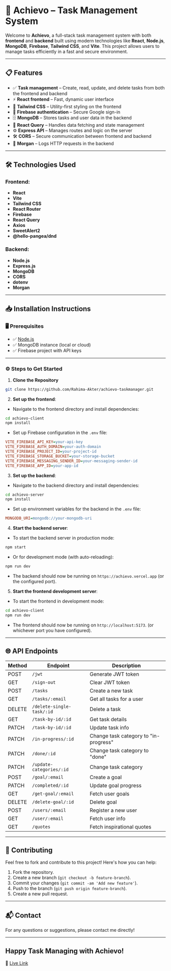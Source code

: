 # 🌿 **Achievo** – Task Management System

Welcome to **Achievo**, a full-stack task management system with both **frontend** and **backend** built using modern technologies like **React**, **Node.js**, **MongoDB**, **Firebase**, **Tailwind CSS**, and **Vite**. This project allows users to manage tasks efficiently in a fast and secure environment.

---

## 📋 Features

- ✅ **Task management** – Create, read, update, and delete tasks from both the frontend and backend
- ⚡ **React frontend** – Fast, dynamic user interface
- 🎨 **Tailwind CSS** – Utility-first styling on the frontend
- 🔐 **Firebase authentication** – Secure Google sign-in
- 🗄️ **MongoDB** – Stores tasks and user data in the backend
- 🔄 **React Query** – Handles data fetching and state management
- ⚙️ **Express API** – Manages routes and logic on the server
- 🛠️ **CORS** – Secure communication between frontend and backend
- 📝 **Morgan** – Logs HTTP requests in the backend

---

## 🛠️ Technologies Used

### Frontend:

- **React**
- **Vite**
- **Tailwind CSS**
- **React Router**
- **Firebase**
- **React Query**
- **Axios**
- **SweetAlert2**
- **@hello-pangea/dnd**

### Backend:

- **Node.js**
- **Express.js**
- **MongoDB**
- **CORS**
- **dotenv**
- **Morgan**

---

## 📥 Installation Instructions

### 🖥️ Prerequisites

- ✅ [Node.js](https://nodejs.org/)
- ✅ MongoDB instance (local or cloud)
- ✅ Firebase project with API keys

---

### ⚙️ Steps to Get Started

1. **Clone the Repository**

```bash
git clone https://github.com/Rahima-Akter/achievo-taskmanager.git

```

2. **Set up the frontend**:

- Navigate to the frontend directory and install dependencies:

```bash
cd achievo-client
npm install
```

- Set up Firebase configuration in the `.env` file:

```ini
VITE_FIREBASE_API_KEY=your-api-key
VITE_FIREBASE_AUTH_DOMAIN=your-auth-domain
VITE_FIREBASE_PROJECT_ID=your-project-id
VITE_FIREBASE_STORAGE_BUCKET=your-storage-bucket
VITE_FIREBASE_MESSAGING_SENDER_ID=your-messaging-sender-id
VITE_FIREBASE_APP_ID=your-app-id
```

3. **Set up the backend**:

- Navigate to the backend directory and install dependencies:

```bash
cd achievo-server
npm install
```

- Set up environment variables for the backend in the `.env` file:

```ini
MONGODB_URI=mongodb://your-mongodb-uri
```

4. **Start the backend server**:

- To start the backend server in production mode:

```bash
npm start
```

- Or for development mode (with auto-reloading):

```bash
npm run dev
```

- The backend should now be running on `https://achievo.vercel.app` (or the configured port).

5. **Start the frontend development server**:

- To start the frontend in development mode:

```bash
cd achievo-client
npm run dev
```

- The frontend should now be running on `http://localhost:5173`. (or whichever port you have configured).

---

## 🌐 API Endpoints

| Method | Endpoint                   | Description                                  |
|--------|----------------------------|----------------------------------------------|
| POST   | `/jwt`                     | Generate JWT token                           |
| GET    | `/sign-out`                | Clear JWT token                              |
| POST   | `/tasks`                   | Create a new task                            |
| GET    | `/tasks/:email`            | Get all tasks for a user                     |
| DELETE | `/delete-single-task/:id`  | Delete a task                                |
| GET    | `/task-by-id/:id`          | Get task details                             |
| PATCH  | `/task-by-id/:id`          | Update task info                             |
| PATCH  | `/in-progress/:id`         | Change task category to "in-progress"        |
| PATCH  | `/done/:id`                | Change task category to "done"               |
| PATCH  | `/update-categories/:id`   | Change task category                         |
| POST   | `/goal/:email`             | Create a goal                                |
| PATCH  | `/completed/:id`           | Update goal progress                         |
| GET    | `/get-goal/:email`         | Fetch user goals                             |
| DELETE | `/delete-goal/:id`         | Delete goal                                  |
| POST   | `/users/:email`            | Register a new user                          |
| GET    | `/user/:email`             | Fetch user info                              |
| GET    | `/quotes`                  | Fetch inspirational quotes                   |


---

## 🤝 **Contributing**

Feel free to fork and contribute to this project! Here's how you can help:

1. Fork the repository.
2. Create a new branch (`git checkout -b feature-branch`).
3. Commit your changes (`git commit -am 'Add new feature'`).
4. Push to the branch (`git push origin feature-branch`).
5. Create a new pull request.

---

## 📬 **Contact**

For any questions or suggestions, please contact me directly!

---

## Happy Task Managing with Achievo!

🚀 [Live Link](https://achievo-task-manager.netlify.app/)
